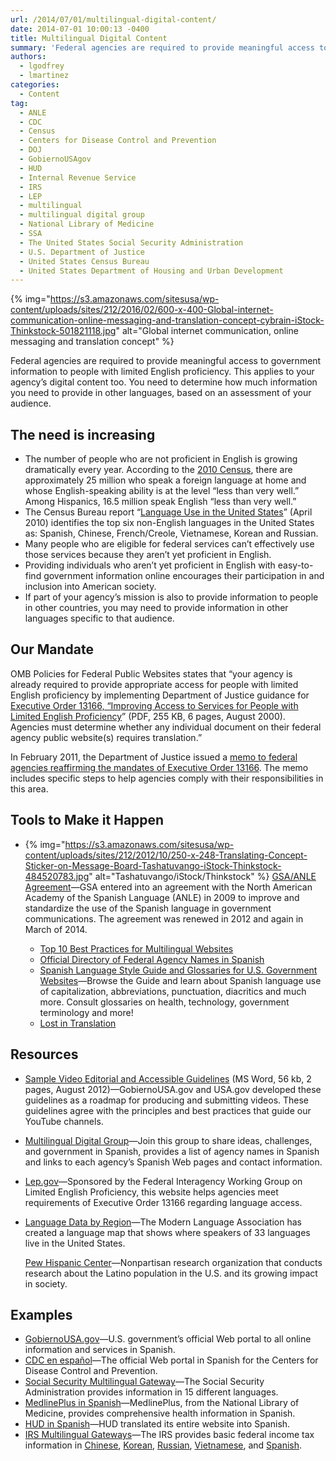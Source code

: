 ```yaml
---
url: /2014/07/01/multilingual-digital-content/
date: 2014-07-01 10:00:13 -0400
title: Multilingual Digital Content
summary: 'Federal agencies are required to provide meaningful access to government information to people with limited English proficiency. This applies to your agency&amp;#8217;s digital content too. You need to determine how much information you need to provide in other languages, based on an assessment of your audience. The need is increasing The number of people who'
authors:
  - lgodfrey
  - lmartinez
categories:
  - Content
tag:
  - ANLE
  - CDC
  - Census
  - Centers for Disease Control and Prevention
  - DOJ
  - GobiernoUSAgov
  - HUD
  - Internal Revenue Service
  - IRS
  - LEP
  - multilingual
  - multilingual digital group
  - National Library of Medicine
  - SSA
  - The United States Social Security Administration
  - U.S. Department of Justice
  - United States Census Bureau
  - United States Department of Housing and Urban Development
---
```


{% img="https://s3.amazonaws.com/sitesusa/wp-content/uploads/sites/212/2016/02/600-x-400-Global-internet-communication-online-messaging-and-translation-concept-cybrain-iStock-Thinkstock-501821118.jpg" alt="Global internet communication, online messaging and translation concept" %} 

Federal agencies are required to provide meaningful access to government information to people with limited English proficiency. This applies to your agency&#8217;s digital content too. You need to determine how much information you need to provide in other languages, based on an assessment of your audience.

## The need is increasing

  * The number of people who are not proficient in English is growing dramatically every year. According to the [2010 Census](http://www.census.gov/2010census/), there are approximately 25 million who speak a foreign language at home and whose English-speaking ability is at the level &#8220;less than very well.&#8221; Among Hispanics, 16.5 million speak English &#8220;less than very well.&#8221;
  * The Census Bureau report &#8220;[Language Use in the United States](http://www.census.gov/newsroom/releases/archives/american_community_survey_acs/cb10-cn58.html)&#8221; (April 2010) identifies the top six non-English languages in the United States as: Spanish, Chinese, French/Creole, Vietnamese, Korean and Russian.
  * Many people who are eligible for federal services can&#8217;t effectively use those services because they aren&#8217;t yet proficient in English.
  * Providing individuals who aren&#8217;t yet proficient in English with easy-to-find government information online encourages their participation in and inclusion into American society.
  * If part of your agency&#8217;s mission is also to provide information to people in other countries, you may need to provide information in other languages specific to that audience.

## Our Mandate

OMB Policies for Federal Public Websites states that &#8220;your agency is already required to provide appropriate access for people with limited English proficiency by implementing Department of Justice guidance for [Executive Order 13166, &#8220;Improving Access to Services for People with Limited English Proficiency](http://www.justice.gov/crt/about/cor/Pubs/eolep.pdf)&#8221; (PDF, 255 KB, 6 pages, August 2000). Agencies must determine whether any individual document on their federal agency public website(s) requires translation.&#8221;

In February 2011, the Department of Justice issued a [memo to federal agencies reaffirming the mandates of Executive Order 13166](http://www.justice.gov/crt/lep/13166/AG_021711_EO_13166_Memo_to_Agencies_with_Supplement.pdf). The memo includes specific steps to help agencies comply with their responsibilities in this area.

## Tools to Make it Happen

  * {% img="https://s3.amazonaws.com/sitesusa/wp-content/uploads/sites/212/2012/10/250-x-248-Translating-Concept-Sticker-on-Message-Board-Tashatuvango-iStock-Thinkstock-484520783.jpg" alt="Tashatuvango/iStock/Thinkstock" %} 
    [GSA/ANLE Agreement](https://s3.amazonaws.com/sitesusa/wp-content/uploads/sites/212/2014/05/2014-ANLE-Agreement.pdf)—GSA entered into an agreement with the North American Academy of the Spanish Language (ANLE) in 2009 to improve and standardize the use of the Spanish language in government communications. The agreement was renewed in 2012 and again in March of 2014.</li> 
    
      * [Top 10 Best Practices for Multilingual Websites](https://www.WHATEVER/2012/08/12/top-10-best-practices-for-multilingual-websites/ "Top 10 Best Practices for Multilingual Websites")
      * [Official Directory of Federal Agency Names in Spanish](http://www.usa.gov/gobiernousa/directorios/federal/index.shtml)
      * [Spanish Language Style Guide and Glossaries for U.S. Government Websites](https://www.WHATEVER/resources/spanish-language-style-guide-and-glossaries/ "Spanish Language Style Guide and Glossaries")—Browse the Guide and learn about Spanish language use of capitalization, abbreviations, punctuation, diacritics and much more. Consult glossaries on health, technology, government terminology and more!
      * [Lost in Translation](https://www.WHATEVER/2012/10/01/automated-translation-good-solution-or-not/ "Automated Translation—Good Solution or Not?")</ul> 
    
    ## Resources
    
      * [Sample Video Editorial and Accessible Guidelines](https://s3.amazonaws.com/sitesusa/wp-content/uploads/sites/212/2014/07/Accessibility-Editorial-Guidelines-for-YouTube.doc) (MS Word, 56 kb, 2 pages, August 2012)—GobiernoUSA.gov and USA.gov developed these guidelines as a roadmap for producing and submitting videos. These guidelines agree with the principles and best practices that guide our YouTube channels.
      * [Multilingual Digital Group](https://www.WHATEVER/communities/government-multilingual-websites-community/ "Multilingual Digital Group")—Join this group to share ideas, challenges, and government in Spanish, provides a list of agency names in Spanish and links to each agency&#8217;s Spanish Web pages and contact information.
      * [Lep.gov](http://www.lep.gov/)—Sponsored by the Federal Interagency Working Group on Limited English Proficiency, this website helps agencies meet requirements of Executive Order 13166 regarding language access.
      * [Language Data by Region](http://arcgis.mla.org/mla/)—The Modern Language Association has created a language map that shows where speakers of 33 languages live in the United States.
  
        [Pew Hispanic Center](http://www.pewhispanic.org/)—Nonpartisan research organization that conducts research about the Latino population in the U.S. and its growing impact in society.
    
    ## Examples
    
      * [GobiernoUSA.gov](http://www.usa.gov/gobiernousa/)—U.S. government&#8217;s official Web portal to all online information and services in Spanish.
      * [CDC en español](http://www.cdc.gov/spanish/)—The official Web portal in Spanish for the Centers for Disease Control and Prevention.
      * [Social Security Multilingual Gateway](http://www.ssa.gov/multilanguage)—The Social Security Administration provides information in 15 different languages.
      * [MedlinePlus in Spanish](http://www.nlm.nih.gov/medlineplus/spanish/)—MedlinePlus, from the National Library of Medicine, provides comprehensive health information in Spanish.
      * [HUD in Spanish](http://espanol.hud.gov)—HUD translated its entire website into Spanish.
      * [IRS Multilingual Gateways](http://www.irs.gov/)—The IRS provides basic federal income tax information in [Chinese](http://www.irs.gov/Chinese), [Korean](http://www.irs.gov/Korean), [Russian](http://www.irs.gov/Russian), [Vietnamese](http://www.irs.gov/Vietnamese), and [Spanish](http://www.irs.gov/Spanish).